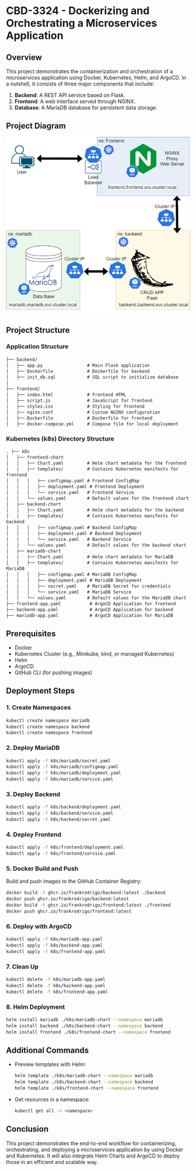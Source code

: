 # CBD-3324 - Dockerizing and Orchestrating a Microservices Application

## Overview
This project demonstrates the containerization and orchestration of a microservices application using Docker, Kubernetes, Helm, and ArgoCD. In a nutshell, it consists of three major components that include:

1. **Backend**: A REST API service based on Flask.
2. **Frontend**: A web interface served through NGINX.
3. **Database**: A MariaDB database for persistent data storage.

## Project Diagram
![Project Diagram](Project_Diagram.png)

## Project Structure

### Application Structure
```
├── backend/
│   ├── app.py                 # Main Flask application
│   ├── Dockerfile             # Dockerfile for backend
│   ├── init_db.sql            # SQL script to initialize database
│
├── frontend/
│   ├── index.html             # Frontend HTML
│   ├── script.js              # JavaScript for frontend
│   ├── styles.css             # Styling for frontend
│   ├── nginx.conf             # Custom NGINX configuration
│   ├── Dockerfile             # Dockerfile for frontend
│   ├── docker-compose.yml     # Compose file for local deployment
```

### Kubernetes (k8s) Directory Structure
```
. ├── k8s
│   ├── frontend-chart
│   │   ├── Chart.yaml         # Helm chart metadata for the frontend
│   │   ├── templates/         # Contains Kubernetes manifests for frontend
│   │   │   ├── configmap.yaml # Frontend ConfigMap
│   │   │   ├── deployment.yaml # Frontend Deployment
│   │   │   └── service.yaml   # Frontend Service
│   │   └── values.yaml        # Default values for the frontend chart
│   ├── backend-chart
│   │   ├── Chart.yaml         # Helm chart metadata for the backend
│   │   ├── templates/         # Contains Kubernetes manifests for backend
│   │   │   ├── configmap.yaml # Backend ConfigMap
│   │   │   ├── deployment.yaml # Backend Deployment
│   │   │   └── service.yaml   # Backend Service
│   │   └── values.yaml        # Default values for the backend chart
│   ├── mariadb-chart
│   │   ├── Chart.yaml         # Helm chart metadata for MariaDB
│   │   ├── templates/         # Contains Kubernetes manifests for MariaDB
│   │   │   ├── configmap.yaml # MariaDB ConfigMap
│   │   │   ├── deployment.yaml # MariaDB Deployment
│   │   │   ├── secret.yaml    # MariaDB Secret for credentials
│   │   │   └── service.yaml   # MariaDB Service
│   │   └── values.yaml        # Default values for the MariaDB chart
├── frontend-app.yaml           # ArgoCD Application for frontend
├── backend-app.yaml            # ArgoCD Application for backend
├── mariadb-app.yaml            # ArgoCD Application for MariaDB
```

## Prerequisites
- Docker
- Kubernetes Cluster (e.g., Minikube, kind, or managed Kubernetes)
- Helm
- ArgoCD
- GitHub CLI (for pushing images)

## Deployment Steps

### 1. Create Namespaces
```bash
kubectl create namespace mariadb
kubectl create namespace backend
kubectl create namespace frontend
```

### 2. Deploy MariaDB
```bash
kubectl apply -f k8s/mariadb/secret.yaml
kubectl apply -f k8s/mariadb/configmap.yaml
kubectl apply -f k8s/mariadb/deployment.yaml
kubectl apply -f k8s/mariadb/service.yaml
```

### 3. Deploy Backend
```bash
kubectl apply -f k8s/backend/deployment.yaml
kubectl apply -f k8s/backend/service.yaml
kubectl apply -f k8s/backend/secret.yaml
```

### 4. Deploy Frontend
```bash
kubectl apply -f k8s/frontend/deployment.yaml
kubectl apply -f k8s/frontend/service.yaml
```

### 5. Docker Build and Push
Build and push images to the GitHub Container Registry:
```bash
docker build -t ghcr.io/frankrodrigo/backend:latest ./backend
docker push ghcr.io/frankrodrigo/backend:latest
docker build -t ghcr.io/frankrodrigo/frontend:latest ./frontend
docker push ghcr.io/frankrodrigo/frontend:latest
```

### 6. Deploy with ArgoCD
```bash
kubectl apply -f k8s/mariadb-app.yaml
kubectl apply -f k8s/backend-app.yaml
kubectl apply -f k8s/frontend-app.yaml
```

### 7. Clean Up
```bash
kubectl delete -f k8s/mariadb-app.yaml
kubectl delete -f k8s/backend-app.yaml
kubectl delete -f k8s/frontend-app.yaml
```

### 8. Helm Deployment
```bash
helm install mariadb ./k8s/mariadb-chart --namespace mariadb
helm install backend ./k8s/backend-chart --namespace backend
helm install frontend ./k8s/frontend-chart --namespace frontend
```

## Additional Commands
- Preview templates with Helm:
  ```bash
  helm template ./k8s/mariadb-chart --namespace mariadb
  helm template ./k8s/backend-chart --namespace backend
  helm template ./k8s/frontend-chart --namespace frontend
  ```
- Get resources in a namespace:
  ```bash
  kubectl get all -n <namespace>
  ```

## Conclusion
This project demonstrates the end-to-end workflow for containerizing, orchestrating, and deploying a microservices application by using Docker and Kubernetes. It will also integrate Helm Charts and ArgoCD to deploy those in an efficient and scalable way.
